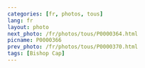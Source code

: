 ```yaml
---
categories: [fr, photos, tous]
lang: fr
layout: photo
next_photo: /fr/photos/tous/P0000364.html
picname: P0000366
prev_photo: /fr/photos/tous/P0000370.html
tags: [Bishop Cap]
---
```

